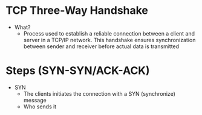# TCP Three-Way Handshake
- What?
	- Process used to establish a reliable connection between a client and server in a TCP/IP network. This handshake ensures synchronization between sender and receiver before actual data is transmitted

# Steps (SYN-SYN/ACK-ACK)
- SYN
	- The clients initiates the connection with a SYN (synchronize) message
	- Who sends it